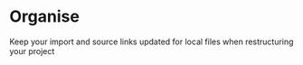 # Organise
Keep your import and source links updated for local files when restructuring your project
